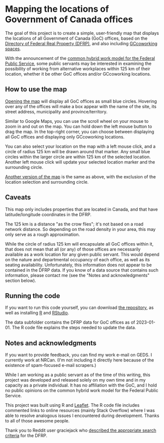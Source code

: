 # Mapping the locations of Government of Canada offices

The goal of this project is to create a simple, user-friendly map that displays the locations of all Government of Canada (GoC) offices, based on the [Directory of Federal Real Property (DFRP)](https://www.tbs-sct.gc.ca/dfrp-rbif/home-accueil-eng.aspx), and also including [GCcoworking spaces](https://www.canada.ca/en/public-services-procurement/news/2019/06/gccoworking-new-flexible-alternative-workplaces-for-government-of-canada-employees.html). 

With the announcement of the [common hybrid work model for the Federal Public Service](https://www.canada.ca/en/government/publicservice/staffing/common-hybrid-work-model-federal-public-service.html), some public servants may be interested in examining the possibility of working from alternative workplaces within 125 km of their location, whether it be other GoC offices and/or GCcoworking locations.


## How to use the map

[Opening the map](https://georgeadler.github.io/map-goc-offices/map_goc_offices.html) will display all GoC offices as small blue circles. Hovering over any of the offices will make a box appear with the name of the site, its street address, municipality and province/territory.

Similar to Google Maps, you can use the scroll wheel on your mouse to zoom in and out on the map. You can hold down the left mouse button to drag the map. In the top-right corner, you can choose between displaying all GoC offices and displaying only GCcoworking locations.

You can also select your location on the map with a left mouse click, and a circle of radius 125 km will be drawn around that marker. Any small blue circles within the larger circle are within 125 km of the selected location. Another left mouse click will update your selected location marker and the surrounding circle.

[Another version of the map](https://georgeadler.github.io/map-goc-offices/map_labels.html) is the same as above, with the exclusion of the location selection and surrounding circle.


## Caveats

This map only includes properties that are located in Canada, and that have latitude/longitude coordinates in the DFRP.

The 125 km is a distance "as the crow flies"; it's not based on a road network distance. So depending on the road density in your area, this may only serve as a rough approximation.

While the circle of radius 125 km will encapsulate all GoC offices within it, that does not mean that all (or any) of those offices are necessarily available as a work location for any given public servant. This would depend on the nature and departmental occupancy of each office, as well as its seating availability. Unfortunately, this information does not appear to be contained in the DFRP data. If you know of a data source that contains such information, please contact me (see the "Notes and acknowledgments" section below).


## Running the code

If you want to run this code yourself, you can download [the repository](https://github.com/georgeadler/map-goc-offices), as well as installing [R](https://www.r-project.org/) and [RStudio](https://posit.co/products/open-source/rstudio/).

The data subfolder contains the DFRP data for GoC offices as of 2023-01-01. The R code file explains the steps needed to update the data.


## Notes and acknowledgments

If you want to provide feedback, you can find my work e-mail on GEDS. I currently work at NRCan. (I'm not including it directly here because of the existence of spam-focused e-mail scrapers.)

While I am working as a public servant as of the time of this writing, this project was developed and released solely on my own time and in my capacity as a private individual. It has no affiliation with the GoC, and I hold no public opinions on the common hybrid work model for the Federal Public Service.

This project was built using R and [Leaflet](https://leafletjs.com/). The R code file includes commented links to online resources (mainly Stack Overflow) where I was able to resolve analogous issues I encountered during development. Thanks to all of those awesome people.

Thank you to Reddit user graciejack who [described the appropriate search criteria](https://old.reddit.com/r/CanadaPublicServants/comments/zso3hz/ottawa_offices_in_the_east_end/) for the DFRP.

